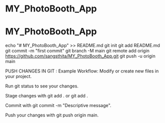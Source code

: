 # MY_PhotoBooth_App
# MY_PhotoBooth_App
echo "# MY_PhotoBooth_App" >> README.md
git init
git add README.md
git commit -m "first commit"
git branch -M main
git remote add origin https://github.com/sangsthita/MY_PhotoBooth_App.git
git push -u origin main


PUSH CHANGES IN GIT :
Example Workflow:
Modify or create new files in your project.

Run git status to see your changes.

Stage changes with git add . or git add <specific-files>.

Commit with git commit -m "Descriptive message".

Push your changes with git push origin main.
